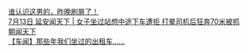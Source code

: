   
[谁认识这男的，昨晚刷屏了！](http://www.dianyue.me/archives/623/wq4bj4dfepogec9v/)  
[7月13日 延安闻天下 | 女子坐过站想中途下车遭拒 打晕司机后狂奔70米被抓](http://www.dianyue.me/archives/324/4kpwaho7tl6hqyg9/)  
[朝闻天下](http://www.dianyue.me/archives/417/kvcrhqhf09dgf0uw/)  
[【车闻】那些年我们坐过的出租车......](http://www.dianyue.me/archives/122/2dvwe4iwc2vvdgfj/)